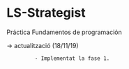 # LS-Strategist
Práctica Fundamentos de programación

-> actualització (18/11/19)  
      
   
   
             · Implementat la fase 1.
